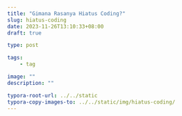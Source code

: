 ```yaml
---
title: "Gimana Rasanya Hiatus Coding?"
slug: hiatus-coding
date: 2023-11-26T13:10:33+08:00
draft: true

type: post

tags:
    - tag

image: ""
description: ""

typora-root-url: ../../static
typora-copy-images-to: ../../static/img/hiatus-coding/
---
```


